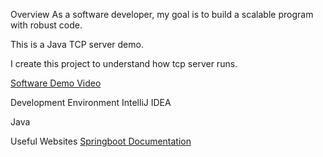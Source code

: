 Overview
As a software developer, my goal is to build a scalable program with robust code.

This is a Java TCP server demo.

I create this project to understand how tcp server runs.

[Software Demo Video](https://studio.youtube.com/video/lIfuLRBHk4g/edit)

Development Environment
IntelliJ IDEA

Java

Useful Websites
[Springboot Documentation](https://spring.io/projects/spring-boot)
